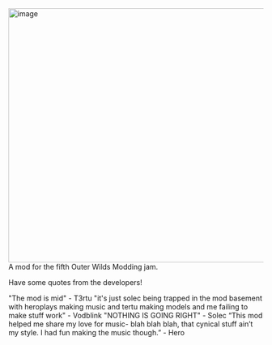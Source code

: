 <img width="1505" height="502" alt="image" src="https://github.com/user-attachments/assets/e68b5cb4-d2e9-439b-9ffe-737c8f513f8e" />
A mod for the fifth Outer Wilds Modding jam.

Have some quotes from the developers!

"The mod is mid" - T3rtu
"it's just solec being trapped in the mod basement with heroplays making music and tertu making models and me failing to make stuff work" - Vodblink
"NOTHING IS GOING RIGHT" - Solec 
“This mod helped me share my love for music- blah blah blah, that cynical stuff ain’t my style. I had fun making the music though.” - Hero

